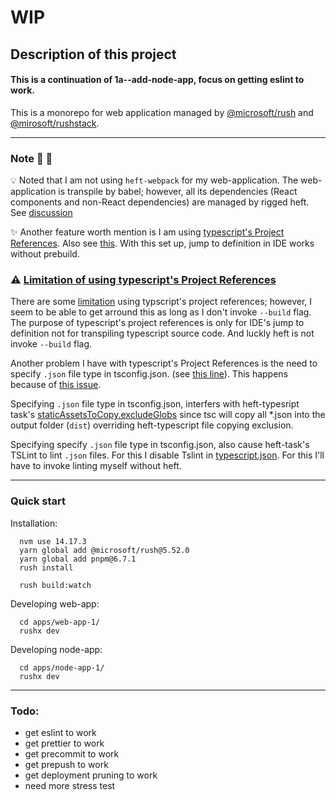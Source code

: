 # WIP

## Description of this project

#### **This is a continuation of 1a--add-node-app, focus on getting eslint to work.**

This is a monorepo for web application managed by [@microsoft/rush](https://rushjs.io/) and [@mirosoft/rushstack](https://rushstack.io/).

---

### Note 📝 📝 

💡 Noted that I am not using `heft-webpack` for my web-application. The web-application is transpile by babel; however, all its dependencies (React components and  non-React dependencies) are managed by rigged heft. See [discussion](https://rushstack.zulipchat.com/#narrow/stream/262522-heft/topic/.28play.20nice.20with.20babel.29.20how.20to.20run.20heft.20task.20manually.3F)

✨ Another feature worth mention is I am using [typescript's Project References](https://www.typescriptlang.org/docs/handbook/project-references.html#:~:text=Project%20references%20are%20a%20new,in%20new%20and%20better%20ways.). Also see [this](https://github.com/microsoft/rushstack/issues/2604).  With this set up, jump to definition in IDE works without prebuild.

### ⚠️ [Limitation of using typescript's Project References](#limitation-of-using-typescripts-proj-ref)

There are some [limitation](https://github.com/microsoft/rushstack/issues/2604#issuecomment-818996848) using typscript's project references; however, I seem to be able to get arround this as long as I don't invoke `--build` flag. The purpose of typescript's project references is only for IDE's jump to definition not for transpiling typescript source code. And luckly heft is not invoke `--build` flag.

Another problem I have with typescript's Project References is the need to specify `.json` file type in tsconfig.json. (see [this line](https://github.com/ApolloTang/study--rush--web-app/blob/main/0a--w-jest-in-web-app-1/tools/heft-config-default-rig/profiles/default/tsconfig-base.json#L31)). This happens because of [this issue](https://github.com/microsoft/TypeScript/issues/25636). 

Specifying `.json` file type in tsconfig.json, interfers with heft-typesript task's [staticAssetsToCopy.excludeGlobs](https://github.com/ApolloTang/study--rush--web-app/blob/main/0a--w-jest-in-web-app-1/tools/heft-config-default-rig/profiles/react-ui/config/typescript.json#L65) since tsc will copy all *.json into the output folder (`dist`) overriding heft-typescript file copying exclusion. 

Specifying specify `.json` file type in tsconfig.json, also cause heft-task's TSLint to lint `.json` files. For this I disable Tslint in [typescript.json](https://github.com/ApolloTang/study--rush--web-app/blob/main/0a--w-jest-in-web-app-1/tools/heft-config-default-rig/profiles/react-ui/config/typescript.json#L36). For this I'll have to invoke linting myself without heft.



---

### Quick start

Installation:

```
  nvm use 14.17.3
  yarn global add @microsoft/rush@5.52.0
  yarn global add pnpm@6.7.1
  rush install
  
  rush build:watch
```

Developing web-app:

```
  cd apps/web-app-1/
  rushx dev
```

Developing node-app:

```
  cd apps/node-app-1/
  rushx dev
```

---

### Todo: 

- get eslint to work
- get prettier to work
- get precommit to work
- get prepush to work
- get deployment pruning to work
- need more stress test


